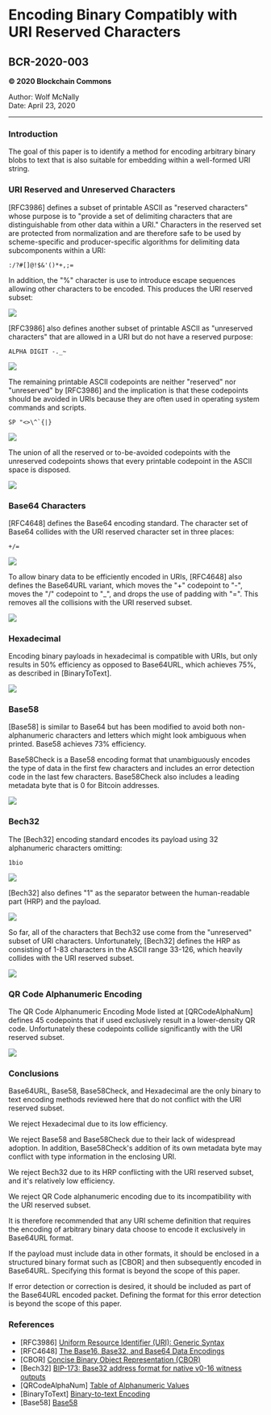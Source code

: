 # Encoding Binary Compatibly with URI Reserved Characters
## BCR-2020-003

**© 2020 Blockchain Commons**

Author: Wolf McNally<br/>
Date: April 23, 2020

---

### Introduction

The goal of this paper is to identify a method for encoding arbitrary binary blobs to text that is also suitable for embedding within a well-formed URI string.

### URI Reserved and Unreserved Characters

[RFC3986] defines a subset of printable ASCII as "reserved characters" whose purpose is to "provide a set of delimiting characters that are distinguishable from other data within a URI." Characters in the reserved set are protected from normalization and are therefore safe to be used by scheme-specific and producer-specific algorithms for delimiting data subcomponents within a URI:

```
:/?#[]@!$&'()*+,;=
```

In addition, the "%" character is use to introduce escape sequences allowing other characters to be encoded. This produces the URI reserved subset:

![](bcr-2020-003/1.png)

[RFC3986] also defines another subset of printable ASCII as "unreserved characters" that are allowed in a URI but do not have a reserved purpose:

```
ALPHA DIGIT -._~
```

![](bcr-2020-003/2.png)

The remaining printable ASCII codepoints are neither "reserved" nor "unreserved" by [RFC3986] and the implication is that these codepoints should be avoided in URIs because they are often used in operating system commands and scripts.

```
SP "<>\^`{|}
```

![](bcr-2020-003/3.png)

The union of all the reserved or to-be-avoided codepoints with the unreserved codepoints shows that every printable codepoint in the ASCII space is disposed.

![](bcr-2020-003/4.png)

### Base64 Characters

[RFC4648] defines the Base64 encoding standard. The character set of Base64 collides with the URI reserved character set in three places:

```
+/=
```

![](bcr-2020-003/5.png)

To allow binary data to be efficiently encoded in URIs, [RFC4648] also defines the Base64URL variant, which moves the "+" codepoint to "-", moves the "/" codepoint to "_", and drops the use of padding with "=". This removes all the collisions with the URI reserved subset.

![](bcr-2020-003/6.png)

### Hexadecimal

Encoding binary payloads in hexadecimal is compatible with URIs, but only results in 50% efficiency as opposed to Base64URL, which achieves 75%, as described in [BinaryToText].

![](bcr-2020-003/11.png)

### Base58

[Base58] is similar to Base64 but has been modified to avoid both non-alphanumeric characters and letters which might look ambiguous when printed. Base58 achieves 73% efficiency.

Base58Check is a Base58 encoding format that unambiguously encodes the type of data in the first few characters and includes an error detection code in the last few characters. Base58Check also includes a leading metadata byte that is 0 for Bitcoin addresses.
 
![](bcr-2020-003/12.png)

### Bech32

The [Bech32] encoding standard encodes its payload using 32 alphanumeric characters omitting:

```
1bio
```

![](bcr-2020-003/7.png)

[Bech32] also defines "1" as the separator between the human-readable part (HRP) and the payload.

![](bcr-2020-003/8.png)

So far, all of the characters that Bech32 use come from the "unreserved" subset of URI characters. Unfortunately, [Bech32] defines the HRP as consisting of 1-83 characters in the ASCII range 33-126, which heavily collides with the URI reserved subset.

![](bcr-2020-003/9.png)

### QR Code Alphanumeric Encoding

The QR Code Alphanumeric Encoding Mode listed at [QRCodeAlphaNum] defines 45 codepoints that if used exclusively result in a lower-density QR code. Unfortunately these codepoints collide significantly with the URI reserved subset.

![](bcr-2020-003/10.png)

### Conclusions

Base64URL, Base58, Base58Check, and Hexadecimal are the only binary to text encoding methods reviewed here that do not conflict with the URI reserved subset.

We reject Hexadecimal due to its low efficiency.

We reject Base58 and Base58Check due to their lack of widespread adoption. In addition, Base58Check's addition of its own metadata byte may conflict with type information in the enclosing URI.

We reject Bech32 due to its HRP conflicting with the URI reserved subset, and it's relatively low efficiency.

We reject QR Code alphanumeric encoding due to its incompatibility with the URI reserved subset.

It is therefore recommended that any URI scheme definition that requires the encoding of arbitrary binary data choose to encode it exclusively in Base64URL format.

If the payload must include data in other formats, it should be enclosed in a structured binary format such as [CBOR] and then subsequently encoded in Base64URL. Specifying this format is beyond the scope of this paper.

If error detection or correction is desired, it should be included as part of the Base64URL encoded packet. Defining the format for this error detection is beyond the scope of this paper.

### References

* [RFC3986] [Uniform Resource Identifier (URI): Generic Syntax](https://tools.ietf.org/html/rfc3986)
* [RFC4648] [The Base16, Base32, and Base64 Data Encodings](https://tools.ietf.org/html/rfc4648)
* [CBOR] [Concise Binary Object Representation (CBOR)](https://tools.ietf.org/html/rfc7049)
* [Bech32] [BIP-173: Base32 address format for native v0-16 witness outputs](https://github.com/bitcoin/bips/blob/master/bip-0173.mediawiki)
* [QRCodeAlphaNum] [Table of Alphanumeric Values](https://www.thonky.com/qr-code-tutorial/alphanumeric-table)
* [BinaryToText] [Binary-to-text Encoding](https://en.wikipedia.org/wiki/Binary-to-text_encoding)
* [Base58] [Base58](https://en.wikipedia.org/wiki/Base58)
